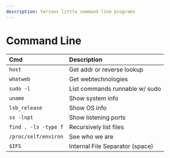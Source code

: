 ```yaml
---
description: Various little command line programs
---
```


# Command Line

| Cmd | Description |
| :--- | :--- |
| `host` | Get addr or reverse lookup |
| `whatweb` | Get webtechnologies |
| `sudo -l` | List commands runnable w/ sudo |
| `uname` | Show system info |
| `lsb_release` | Show OS info |
| `ss -lnpt` | Show listening ports |
| `find . -ls -type f` | Recursively list files |
| `/proc/self/environ` | See who we are |
| `$IFS` | Internal File Separator \(space\) |



